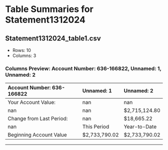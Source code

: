 # Table Summaries for Statement1312024

## Statement1312024_table1.csv
- Rows: 10
- Columns: 3
### Columns Preview: Account Number: 636-166822, Unnamed: 1, Unnamed: 2

| Account Number: 636-166822   | Unnamed: 1    | Unnamed: 2    |
|:-----------------------------|:--------------|:--------------|
| Your Account Value:          | nan           | nan           |
| nan                          | nan           | $2,715,124.80 |
| Change from Last Period:     | nan           | $18,665.22    |
| nan                          | This Period   | Year-to-Date  |
| Beginning Account Value      | $2,733,790.02 | $2,733,790.02 |

---